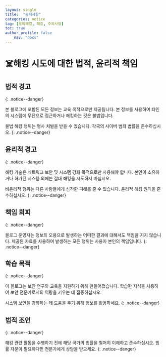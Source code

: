 ```yaml
---
layout: single
title:  "공지사항"
categories: notice
tag: [모의해킹, 해킹, 주의사항]
toc: true
author_profile: false
    nav: "docs"
---
```


# ☠️해킹 시도에 대한 법적, 윤리적 책임

## **법적 경고**

{: .notice--danger}

본 블로그에 포함된 모든 정보는 교육 목적으로만 제공됩니다. 본 정보를 사용하여 타인의 시스템에 무단으로 접근하거나 해킹하는 것은 불법입니다.

불법 해킹 행위는 형사 처벌을 받을 수 있습니다. 각국의 사이버 범죄 법률을 준수하십시오.
{: .notice--danger}

## **윤리적 경고**

{: .notice--danger}

해킹 기술은 네트워크 보안 및 시스템 강화 목적으로만 사용해야 합니다. 본인이 소유하거나 허가된 시스템 외에는 절대 해킹을 시도하지 마십시오.

비윤리적 행위는 다른 사람들에게 심각한 피해를 줄 수 있습니다. 윤리적 해킹 원칙을 준수하십시오.
{: .notice--danger}

## **책임 회피**

{: .notice--danger}

블로그 운영자는 정보의 오용으로 발생하는 어떠한 결과에 대해서도 책임을 지지 않습니다. 
제공된 자료를 사용하여 발생하는 모든 행위는 사용자 본인의 책임입니다.
{: .notice--danger}

## **학습 목적**

{: .notice--danger}

이 블로그는 보안 연구와 교육을 지원하기 위해 만들어졌습니다. 학습한 지식을 사용하여 보안 전문가로서의 역량을 키우는 데 집중하십시오.

시스템 보안을 강화하는 데 도움을 주기 위해 정보를 활용하세요.
{: .notice--danger}

## **법적 조언**

{: .notice--danger}

해킹 관련 활동을 수행하기 전에 해당 국가의 법률을 철저히 이해하고 준수하십시오. 법률 자문이 필요하다면 전문가에게 상담을 받으세요.
{: .notice--danger}
